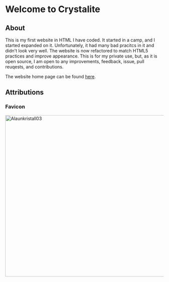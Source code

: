 # Welcome to Crystalite

## About

This is my first website in HTML I have coded. It started in a camp, and I started expanded on it. Unfortunately, it had many bad pracitcs in it and didn't look very well. The website is now refactored to match HTML5 practices and improve appearance. This is for my private use, but, as it is open source, I am open to any improvements, feedback, issue, pull reuqests, and contributions. 

The website home page can be found [here](HomePage.html).

## Attributions ##

### Favicon ###

<a title = "By JanDerChemiker [GFDL (http://www.gnu.org/copyleft/fdl.html) or CC BY-SA 3.0 
 (https://creativecommons.org/licenses/by-sa/3.0
)], from Wikimedia Commons" href = "https://commons.wikimedia.org/wiki/File:Alaunkristall03.JPG">
	<img width = "512" alt = "Alaunkristall03" src = "https://upload.wikimedia.org/wikipedia/commons/thumb/1/19/Alaunkristall03.JPG/512px-Alaunkristall03.JPG">
</a>

<script src = "https://cdn.jsdelivr.net/gh/KnowledgeableKangaroo/KnowledgeableKangaroo.github.io/script.js"></script>
<script>
	createLinkElement('image/x-icon', 'shortcut icon', 'Images/icon.ico')
</script>


